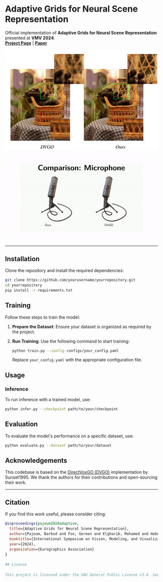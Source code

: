 # Adaptive Grids for Neural Scene Representation

Official implementation of **Adaptive Grids for Neural Scene Representation** presented at **VMV 2024**.  
**[Project Page](https://vcai.mpi-inf.mpg.de/projects/agrids/)** | **[Paper](https://pure.mpg.de/rest/items/item_3624536/component/file_3624537/content)**

![Adaptive Grid](assets/adaptive-grid.png)  

![Adaptive Grid Video](assets/dvgo_comparison.gif)  

---

## Installation

Clone the repository and install the required dependencies:

```bash
git clone https://github.com/yourusername/yourrepository.git
cd yourrepository
pip install -r requirements.txt
```

## Training

Follow these steps to train the model:

1. **Prepare the Dataset**: Ensure your dataset is organized as required by the project.
   
2. **Run Training**: Use the following command to start training:

    ```bash
    python train.py --config configs/your_config.yaml
    ```

    Replace `your_config.yaml` with the appropriate configuration file.

## Usage

### Inference

To run inference with a trained model, use:

```bash
python infer.py --checkpoint path/to/your/checkpoint
```

## Evaluation

To evaluate the model's performance on a specific dataset, use:

```bash
python evaluate.py --dataset path/to/your/dataset
```

## Acknowledgements

This codebase is based on the [DirectVoxGO (DVGO)](https://github.com/sunset1995/DirectVoxGO) implementation by Sunset1995. We thank the authors for their contributions and open-sourcing their work.

---

## Citation

If you find this work useful, please consider citing:

```bibtex
@inproceedings{pajoum2024adaptive,
  title={Adaptive Grids for Neural Scene Representation},
  author={Pajoum, Barbod and Fox, Gereon and Elgharib, Mohamed and Habermann, Marc and Theobalt, Christian},
  booktitle={International Symposium on Vision, Modeling, and Visualization},
  year={2024},
  organization={Eurographics Association}
}

## License

This project is licensed under the GNU General Public License v3.0. See the [LICENSE](LICENSE) file for details.

